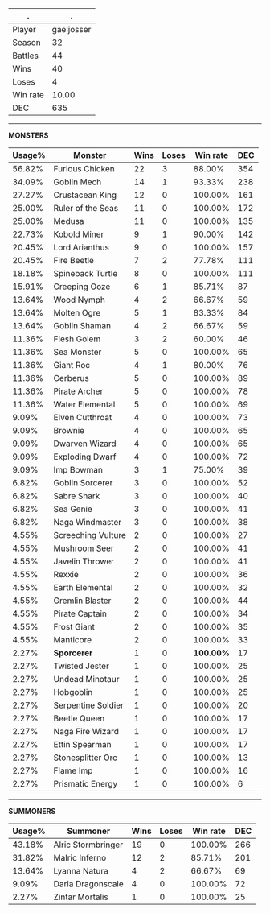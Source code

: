 .|.
|-|-
Player|gaeljosser
Season|32
Battles|44
Wins|40
Loses|4
Win rate|10.00
DEC|635

---
**MONSTERS**

Usage%|Monster|Wins|Loses|Win rate|DEC|
-|-|-|-|-|-|
56.82%|Furious Chicken|22|3|88.00%|354|
34.09%|Goblin Mech|14|1|93.33%|238|
27.27%|Crustacean King|12|0|100.00%|161|
25.00%|Ruler of the Seas|11|0|100.00%|172|
25.00%|Medusa|11|0|100.00%|135|
22.73%|Kobold Miner|9|1|90.00%|142|
20.45%|Lord Arianthus|9|0|100.00%|157|
20.45%|Fire Beetle|7|2|77.78%|111|
18.18%|Spineback Turtle|8|0|100.00%|111|
15.91%|Creeping Ooze|6|1|85.71%|87|
13.64%|Wood Nymph|4|2|66.67%|59|
13.64%|Molten Ogre|5|1|83.33%|84|
13.64%|Goblin Shaman|4|2|66.67%|59|
11.36%|Flesh Golem|3|2|60.00%|46|
11.36%|Sea Monster|5|0|100.00%|65|
11.36%|Giant Roc|4|1|80.00%|76|
11.36%|Cerberus|5|0|100.00%|89|
11.36%|Pirate Archer|5|0|100.00%|78|
11.36%|Water Elemental|5|0|100.00%|69|
9.09%|Elven Cutthroat|4|0|100.00%|73|
9.09%|Brownie|4|0|100.00%|65|
9.09%|Dwarven Wizard|4|0|100.00%|65|
9.09%|Exploding Dwarf|4|0|100.00%|72|
9.09%|Imp Bowman|3|1|75.00%|39|
6.82%|Goblin Sorcerer|3|0|100.00%|52|
6.82%|Sabre Shark|3|0|100.00%|40|
6.82%|Sea Genie|3|0|100.00%|41|
6.82%|Naga Windmaster|3|0|100.00%|38|
4.55%|Screeching Vulture|2|0|100.00%|27|
4.55%|Mushroom Seer|2|0|100.00%|41|
4.55%|Javelin Thrower|2|0|100.00%|41|
4.55%|Rexxie|2|0|100.00%|36|
4.55%|Earth Elemental|2|0|100.00%|32|
4.55%|Gremlin Blaster|2|0|100.00%|44|
4.55%|Pirate Captain|2|0|100.00%|34|
4.55%|Frost Giant|2|0|100.00%|35|
4.55%|Manticore|2|0|100.00%|33|
2.27%|**Sporcerer**|1|0|**100.00%**|17|
2.27%|Twisted Jester|1|0|100.00%|25|
2.27%|Undead Minotaur|1|0|100.00%|25|
2.27%|Hobgoblin|1|0|100.00%|25|
2.27%|Serpentine Soldier|1|0|100.00%|20|
2.27%|Beetle Queen|1|0|100.00%|17|
2.27%|Naga Fire Wizard|1|0|100.00%|17|
2.27%|Ettin Spearman|1|0|100.00%|17|
2.27%|Stonesplitter Orc|1|0|100.00%|13|
2.27%|Flame Imp|1|0|100.00%|16|
2.27%|Prismatic Energy|1|0|100.00%|6|

---
**SUMMONERS**

Usage%|Summoner|Wins|Loses|Win rate|DEC|
-|-|-|-|-|-|
43.18%|Alric Stormbringer|19|0|100.00%|266|
31.82%|Malric Inferno|12|2|85.71%|201|
13.64%|Lyanna Natura|4|2|66.67%|69|
9.09%|Daria Dragonscale|4|0|100.00%|72|
2.27%|Zintar Mortalis|1|0|100.00%|25|
